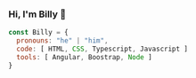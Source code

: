 ### Hi, I'm Billy 👋

```js
const Billy = {
  pronouns: "he" | "him",
  code: [ HTML, CSS, Typescript, Javascript ]
  tools: [ Angular, Boostrap, Node ]
}
```

